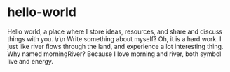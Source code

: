 # hello-world
Hello world, a place where I store ideas, resources, and share and discuss things with you.
\r\n
Write something about myself? Oh, it is a hard work. I just like river flows through the land, and experience a lot interesting thing. 
Why named morningRiver? Because I love morning and river, both symbol live and energy.
